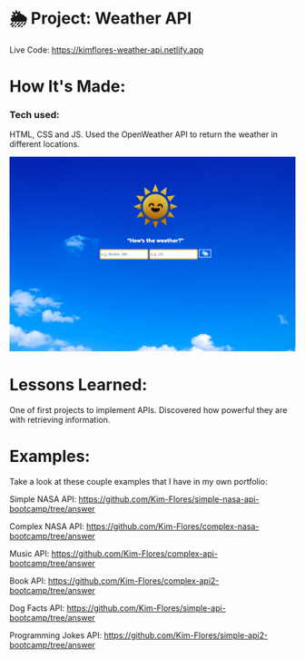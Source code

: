 # 🌦 Project: Weather API

Live Code: https://kimflores-weather-api.netlify.app

# How It's Made:
### Tech used: 
HTML, CSS and JS. Used the OpenWeather API to return the weather in different locations.

![Weather API Final](weatherAPI.png)




# Lessons Learned:
One of first projects to implement APIs. Discovered how powerful they are with retrieving information.


# Examples:

Take a look at these couple examples that I have in my own portfolio:

Simple NASA API: https://github.com/Kim-Flores/simple-nasa-api-bootcamp/tree/answer

Complex NASA API: https://github.com/Kim-Flores/complex-nasa-bootcamp/tree/answer

Music API: https://github.com/Kim-Flores/complex-api-bootcamp/tree/answer

Book API: https://github.com/Kim-Flores/complex-api2-bootcamp/tree/answer

Dog Facts API: https://github.com/Kim-Flores/simple-api-bootcamp/tree/answer

Programming Jokes API: https://github.com/Kim-Flores/simple-api2-bootcamp/tree/answer

